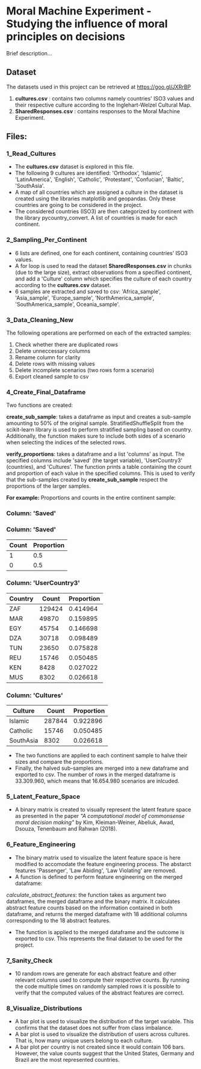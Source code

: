 # Moral Machine Experiment - Studying the influence of moral principles on decisions
Brief description...

## Dataset
The datasets used in this project can be retrieved at https://goo.gl/JXRrBP
1. **cultures.csv** : contains two columns namely countries' ISO3 values and their respective culture according to the Inglehart-Welzel Cultural Map. 
2. **SharedResponses.csv** : contains responses to the Moral Machine Experiment. 

## Files:
### 1_Read_Cultures
- The **cultures.csv** dataset is explored in this file. 
- The following 9 cultures are identified: 'Orthodox', 'Islamic', 'LatinAmerica', 'English', 'Catholic', 'Protestant', 'Confucian', 'Baltic', 'SouthAsia'.
- A map of all countries which are assigned a culture in the dataset is created using the libraries matplotlib and geopandas. Only these countries are going to be considered in the project.
- The considered countries (ISO3) are then categorized by continent with the library pycountry_convert. A list of countries is made for each continent. 

### 2_Sampling_Per_Continent 
- 6 lists are defined, one for each continent, containing countries' ISO3 values. 
- A for loop is used to read the dataset **SharedResponses.csv** in chunks (due to the large size), extract observations from a specified continent, and add a 'Culture' column which specifies the culture of each country according to the **cultures.csv** dataset.
- 6 samples are extracted and saved to csv: 'Africa_sample', 'Asia_sample', 'Europe_sample', 'NorthAmerica_sample', 'SouthAmerica_sample', Oceania_sample'.

### 3_Data_Cleaning_New
The following operations are performed on each of the extracted samples:
1. Check whether there are duplicated rows
2. Delete unneccessary columns
3. Rename column for clarity
4. Delete rows with missing values
5. Delete incomplete scenarios (two rows form a scenario)
6. Export cleaned sample to csv

### 4_Create_Final_Dataframe
Two functions are created:

**create_sub_sample**: takes a dataframe as input and creates a sub-sample amounting to 50% of the original sample. StratifiedShuffleSplit from the scikit-learn library is used to perform stratified sampling based on country. Additionally, the function makes sure to include both sides of a scenario when selecting the indices of the selected rows. 

**verify_proportions**: takes a dataframe and a list 'columns' as input. The specified columns include 'saved' (the target variable), 'UserCountry3' (countries), and 'Cultures'. The function prints a table containing the count and proportion of each value in the specified columns. This is used to verify that the sub-samples created by **create_sub_sample** respect the proportions of the larger samples. 

**For example:**
Proportions and counts in the entire continent sample:

### Column: 'Saved'

<style>
    .small-table {
        font-size: 0.2em;
    }
</style>

### Column: 'Saved'

<div class="small-table">

| Count   | Proportion |
|---------|------------|
| 1       | 0.5        |
| 0       | 0.5        |

</div>

### Column: 'UserCountry3'

<div class="small-table">

| Country | Count   | Proportion |
|---------|---------|------------|
| ZAF     | 129424  | 0.414964   |
| MAR     | 49870   | 0.159895   |
| EGY     | 45754   | 0.146698   |
| DZA     | 30718   | 0.098489   |
| TUN     | 23650   | 0.075828   |
| REU     | 15746   | 0.050485   |
| KEN     | 8428    | 0.027022   |
| MUS     | 8302    | 0.026618   |

</div>

### Column: 'Cultures'

<div class="small-table">

| Culture  | Count   | Proportion |
|----------|---------|------------|
| Islamic  | 287844  | 0.922896   |
| Catholic | 15746   | 0.050485   |
| SouthAsia| 8302    | 0.026618   |

</div>

- The two functions are applied to each continent sample to halve their sizes and compare the proportions. 
- Finally, the halved sub-samples are merged into a new dataframe and exported to csv. The number of rows in the merged dataframe is 33.309.960, which means that 16.654.980 scenarios are inlcuded. 

### 5_Latent_Feature_Space
- A binary matrix is created to visually represent the latent feature space as presented in the paper *"A computational model of commonsense moral decision making"* by Kim, Kleiman-Weiner, Abeliuk, Awad, Dsouza, Tenenbaum and Rahwan (2018). 

### 6_Feature_Engineering
- The binary matrix used to visualize the latent feature space is here modified to accomodate the feature engineering process. The abstarct features 'Passenger', 'Law Abiding', 'Law Violating' are removed.
- A function is defined to perform feature engineering on the merged dataframe:

*calculate_abstract_features*: the function takes as argument two dataframes, the merged dataframe and the binary matrix. It calculates abstract feature counts based on the information contained in both dataframe, and returns the merged dataframe with 18 additional columns corresponding to the 18 abstract features.
- The function is applied to the merged dataframe and the outcome is exported to csv. This represents the final dataset to be used for the project. 

### 7_Sanity_Check
- 10 random rows are generate for each abstract feature and other relevant columns used to compute their respective counts. By running the code multiple times on randomly sampled rows it is possible to verify that the computed values of the abstract features are correct.

### 8_Visualize_Distributions
- A bar plot is used to visualize the distribution of the target variable. This confirms that the dataset does not suffer from class imbalance.
- A bar plot is used to visualize the distribution of users across cultures. That is, how many unique users belong to each culture.
- A bar plot per country is not created since it would contain 106 bars. However, the value counts suggest that the United States, Germany and Brazil are the most represented countries. 


